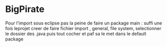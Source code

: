 # BigPirate


Pour l'import sous eclipse pas la peine de faire un package main :
suffi une fois leprojet creer de faire fichier import , general, file system, 
selectionner le dossier des .java puis tout cocher et paf sa le met dans le default package
